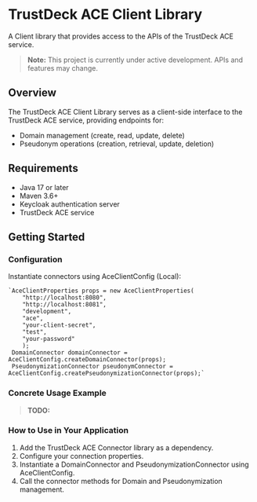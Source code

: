 # TrustDeck ACE Client Library 
A Client library that provides access to the APIs of the TrustDeck ACE service.

> **Note:** This project is currently under active development. APIs and features may change.

## Overview

The TrustDeck ACE Client Library serves as a client-side interface to the TrustDeck ACE service, providing endpoints for:

- Domain management (create, read, update, delete)
- Pseudonym operations (creation, retrieval, update, deletion)

## Requirements

- Java 17 or later
- Maven 3.6+
- Keycloak authentication server
- TrustDeck ACE service

## Getting Started

### Configuration

Instantiate connectors using AceClientConfig (Local):

    `AceClientProperties props = new AceClientProperties(
        "http://localhost:8080",
        "http://localhost:8081",
        "development",
        "ace",
        "your-client-secret",
        "test",
        "your-password"
        );
     DomainConnector domainConnector = AceClientConfig.createDomainConnector(props);
     PseudonymizationConnector pseudonymConnector = AceClientConfig.createPseudonymizationConnector(props);`


### Concrete Usage Example

> **TODO:**

### How to Use in Your Application

1. Add the TrustDeck ACE Connector library as a dependency.
2. Configure your connection properties.
3. Instantiate a DomainConnector and PseudonymizationConnector using AceClientConfig.
4. Call the connector methods for Domain and Pseudonymization management.